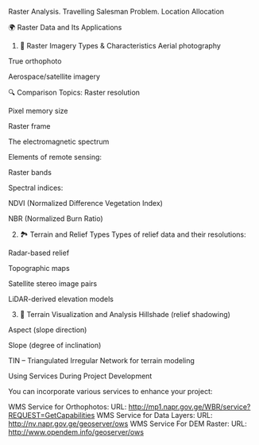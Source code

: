 Raster Analysis. Travelling Salesman Problem. Location Allocation



🌍 Raster Data and Its Applications
1. 📸 Raster Imagery Types & Characteristics
Aerial photography

True orthophoto

Aerospace/satellite imagery

🔍 Comparison Topics:
Raster resolution

Pixel memory size

Raster frame

The electromagnetic spectrum

Elements of remote sensing:

Raster bands

Spectral indices:

NDVI (Normalized Difference Vegetation Index)

NBR (Normalized Burn Ratio)

2. 🏞️ Terrain and Relief Types
Types of relief data and their resolutions:

Radar-based relief

Topographic maps

Satellite stereo image pairs

LiDAR-derived elevation models

3. 🌄 Terrain Visualization and Analysis
Hillshade (relief shadowing)

Aspect (slope direction)

Slope (degree of inclination)

TIN – Triangulated Irregular Network for terrain modeling


Using Services During Project Development

You can incorporate various services to enhance your project:

WMS Service for Orthophotos:
URL: http://mp1.napr.gov.ge/WBR/service?REQUEST=GetCapabilities
WMS Service for Data Layers:
URL: http://nv.napr.gov.ge/geoserver/ows
WMS Service For DEM Raster:
URL: http://www.opendem.info/geoserver/ows 